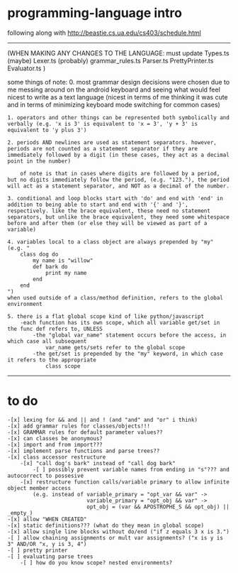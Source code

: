 # programming-language intro
following along with http://beastie.cs.ua.edu/cs403/schedule.html

--------------------------------------------------------------------------------
(WHEN MAKING ANY CHANGES TO THE LANGUAGE:
    must update
                Types.ts (maybe)
                Lexer.ts (probably)
                grammar_rules.ts
                Parser.ts
                PrettyPrinter.ts
                Evaluator.ts
)

some things of note:
    0. most grammar design decisions were chosen due to me messing around on the android keyboard and seeing what would feel nicest to write as a text language (nicest in terms of me thinking it was cute and in terms of minimizing keyboard mode switching for common cases)

    1. operators and other things can be represented both symbolically and verbally (e.g. 'x is 3' is equivalent to 'x = 3', 'y + 3' is equivalent to 'y plus 3')

    2. periods AND newlines are used as statement separators. however, periods are not counted as a statement separator if they are immediately followed by a digit (in these cases, they act as a decimal point in the number)

        of note is that in cases where digits are followed by a period, but no digits immediately follow the period, (e.g. "123."), the period will act as a statement separator, and NOT as a decimal of the number.

    3. conditional and loop blocks start with 'do' and end with 'end' in addition to being able to start and end with '{' and '}', respectively. like the brace equivalent, these need no statement separators, but unlike the brace equivalent, they need some whitespace before and after them (or else they will be viewed as part of a variable)

    4. variables local to a class object are always prepended by "my"
    (e.g. "
        class dog do
            my name is "willow"
            def bark do
                print my name
            end
        end
    ")
    when used outside of a class/method definition, refers to the global environment

    5. there is a flat global scope kind of like python/javascript
        -each function has its own scope, which all variable get/set in the func def refers to, UNLESS
            -the "global var_name" statement occurs before the access, in which case all subsequent
                var_name gets/sets refer to the global scope
            -the get/set is prepended by the "my" keyword, in which case it refers to the appropriate
                class scope

--------------------------------------------------------------------------------
# to do
    -[x] lexing for && and || and ! (and "and" and "or" i think)
    -[x] add grammar rules for classes/objects!!!
    -[x] GRAMMAR rules for default parameter values??
    -[x] can classes be anonymous?
    -[x] import and from import???
    -[x] implement parse functions and parse trees??
    -[x] class accessor restructure
        -[x] "call dog's bark" instead of "call dog bark"
            -[ ] possibly prevent variable names from ending in "s"??? and autocorrect to possesive
        -[x] restructure function calls/variable primary to allow infinite object member access
            (e.g. instead of variable_primary = "opt_var && var" ->
                             variable_primary = "opt_obj && var" ->
                             opt_obj = (var && APOSTROPHE_S && opt_obj) || _empty_)
    -[x] allow "WHEN CREATED"
    -[x] static definitions??? (what do they mean in global scope)
    -[x] allow single line blocks without do/end ("if z equals 3 x is 3.")
    -[ ] allow chaining assignments or mult var assignments? ("x is y is 3" AND/OR "x, y is 3, 4")
    -[ ] pretty printer
    -[ ] evaluating parse trees
        -[ ] how do you know scope? nested environments?
